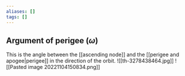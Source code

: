 ```yaml
---
aliases: []
tags: []
---
```


## Argument of perigee ($\omega$)

This is the angle between the [[ascending node]] and the [[perigee and apogee|perigee]] in the direction of the orbit.
![[th-3278438464.jpg]]
![[Pasted image 20221104150834.png]]